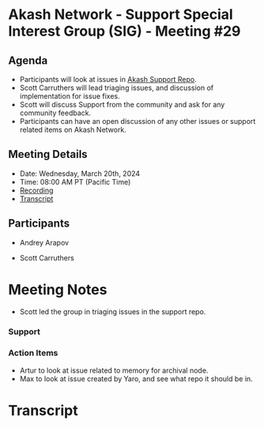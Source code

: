 
# Akash Network - Support Special Interest Group (SIG) - Meeting #29

## Agenda

- Participants will look at issues in [Akash Support Repo](https://github.com/akash-network/support/issues). 
- Scott Carruthers will lead triaging issues, and discussion of implementation for issue fixes. 
- Scott will discuss Support from the community and ask for any community feedback.
- Participants can have an open discussion of any other issues or support related items on Akash Network.

## Meeting Details

- Date: Wednesday, March 20th, 2024
- Time: 08:00 AM PT (Pacific Time)
- [Recording]()
- [Transcript](#transcript)

## Participants

- Andrey Arapov

- Scott Carruthers

# Meeting Notes

- Scott led the group in triaging issues in the support repo.



### Support 




### Action Items

- Artur to look at issue related to memory for archival node.
- Max to look at issue created by Yaro, and see what repo it should be in. 

# **Transcript**

